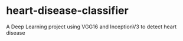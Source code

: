 # heart-disease-classifier
A Deep Learning project using VGG16 and InceptionV3 to detect heart disease
